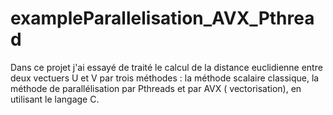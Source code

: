 # exampleParallelisation_AVX_Pthread

Dans ce projet j'ai essayé de traité le calcul de la distance euclidienne entre deux vectuers U et V par trois méthodes : la méthode scalaire classique, la méthode de parallélisation par Pthreads et par AVX ( vectorisation), en utilisant le langage C.

